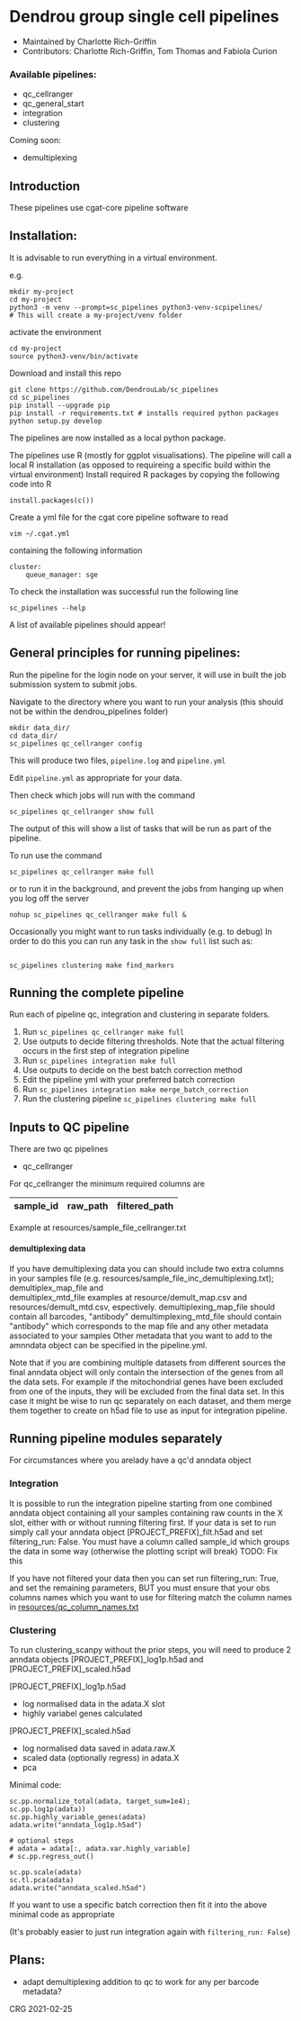 # Dendrou group single cell pipelines

- Maintained by Charlotte Rich-Griffin
- Contributors: Charlotte Rich-Griffin, Tom Thomas and Fabiola Curion

### Available pipelines:
- qc_cellranger
- qc_general_start
- integration
- clustering

Coming soon:
- demultiplexing

## Introduction
These pipelines use cgat-core pipeline software


## Installation:
It is advisable to run everything in a virtual environment.

e.g.
```
mkdir my-project
cd my-project
python3 -m venv --prompt=sc_pipelines python3-venv-scpipelines/
# This will create a my-project/venv folder
```

activate the environment

```
cd my-project
source python3-venv/bin/activate
```

Download and install this repo

```
git clone https://github.com/DendrouLab/sc_pipelines
cd sc_pipelines
pip install --upgrade pip
pip install -r requirements.txt # installs required python packages
python setup.py develop
```
The pipelines are now installed as a local python package.

The pipelines use R (mostly for ggplot visualisations). The pipeline will call a local R installation (as opposed to requireing a specific build within the virtual environment)
Install required R packages by copying the following code into R
```
install.packages(c())
```

Create a yml file for the cgat core pipeline software to read

```
vim ~/.cgat.yml
```
containing the following information
```
cluster:
    queue_manager: sge
```



To check the installation was successful run the following line
```
sc_pipelines --help
```
A list of available pipelines should appear!

## General principles for running pipelines:
Run the pipeline for the login node on your server, it will use in built the job submission system to submit jobs.

Navigate to the directory where you want to run your analysis (this should not be within the dendrou_pipelines folder)
```
mkdir data_dir/
cd data_dir/
sc_pipelines qc_cellranger config
```

This will produce two files, `pipeline.log` and `pipeline.yml`

Edit `pipeline.yml` as appropriate for your data.

Then check which jobs will run with the command
```
sc_pipelines qc_cellranger show full
```
The output of this will show a list of tasks that will be run as part of the pipeline.

To run use the command
```
sc_pipelines qc_cellranger make full
```
or
to run it in the background, and prevent the jobs from hanging up when you log off the server
```
nohup sc_pipelines qc_cellranger make full &
```

Occasionally you might want to run tasks individually (e.g. to debug)
In order to do this you can run any task in the `show full` list such as:
```

sc_pipelines clustering make find_markers
```

## Running the complete pipeline

Run each of pipeline qc, integration and clustering in separate folders.

1. Run `sc_pipelines qc_cellranger make full `
2. Use outputs to decide filtering thresholds. Note that the actual filtering occurs in the first step of integration pipeline
3. Run `sc_pipelines integration make full`
4. Use outputs to decide on the best batch correction method
5. Edit the pipeline yml with your preferred batch correction 
6. Run `sc_pipelines integration make merge_batch_correction`
7. Run the clustering pipeline  `sc_pipelines clustering make full`

## Inputs to QC pipeline
There are two qc pipelines
- qc_cellranger


For qc_cellranger the minimum required columns are 

sample_id  |     raw_path   |     filtered_path   
---|---|---
Example at resources/sample_file_cellranger.txt


#### demultiplexing data
If you have demultiplexing data you can should include two extra columns in your samples 
file (e.g. resources/sample_file_inc_demultiplexing.txt); demultiplex_map_file  and   
demultiplex_mtd_file examples at resource/demult_map.csv and resources/demult_mtd.csv, 
espectively. demultiplexing_map_file should contain all barcodes, "antibody" 
demultimplexing_mtd_file should contain "antibody" which corresponds to the map file and any other metadata associated to your samples
Other metadata that you want to add to the amnndata object can be specified in 
the pipeline.yml.

Note that if you are combining multiple datasets from different sources the final anndata object will only contain the intersection of the genes
from all the data sets. For example if the mitochondrial genes have been excluded from one of the inputs, they will be excluded from the final data set.
In this case it might be wise to run qc separately on each dataset, and them merge them together to create on h5ad file to use as input for
integration pipeline.

## Running pipeline modules separately
For circumstances where you arelady have a qc'd anndata object
### Integration

It is possible to run the integration pipeline starting from one combined anndata object containing all your samples containing raw counts in the X slot, 
either with or without running filtering first.
If your data is set to run simply call your anndata object [PROJECT_PREFIX]_filt.h5ad and set filtering_run: False.
You must have a column called sample_id which groups the data in some way (otherwise the plotting script will break) TODO: Fix this

If you have not filtered your data then you can set run filtering_run: True, and set the remaining parameters, 
BUT you must ensure that your obs columns names which you want to use for filtering match the column names in [resources/qc_column_names.txt](https://github.com/DendrouLab/sc_pipelines/blob/matrix_start/resources/qc_column_names.txt)

### Clustering
To run clustering_scanpy without the prior steps, you will need to produce 2 anndata objects
[PROJECT_PREFIX]_log1p.h5ad and [PROJECT_PREFIX]_scaled.h5ad 

[PROJECT_PREFIX]_log1p.h5ad  
- log normalised data in the adata.X slot
- highly variabel genes calculated

[PROJECT_PREFIX]_scaled.h5ad
- log normalised data saved in adata.raw.X
- scaled data (optionally regress) in adata.X
- pca

Minimal code:
```
sc.pp.normalize_total(adata, target_sum=1e4);
sc.pp.log1p(adata))
sc.pp.highly_variable_genes(adata)
adata.write("anndata_log1p.h5ad")

# optional steps
# adata = adata[:, adata.var.highly_variable]
# sc.pp.regress_out()

sc.pp.scale(adata)
sc.tl.pca(adata)
adata.write("anndata_scaled.h5ad")
``` 

If you want to use a specific batch correction then fit it into the above minimal code as appropriate

(It's probably easier to just run integration again with `filtering_run: False`)

## Plans:
- adapt demultiplexing addition to qc to work for any per barcode metadata?

CRG 2021-02-25

